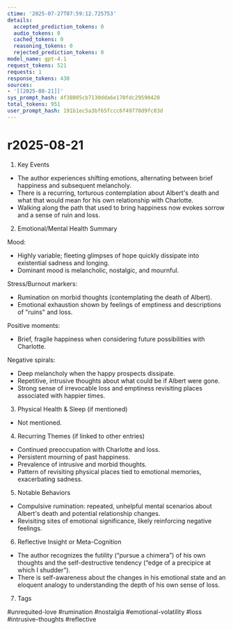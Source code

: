 ```yaml
---
ctime: '2025-07-27T07:59:12.725753'
details:
  accepted_prediction_tokens: 0
  audio_tokens: 0
  cached_tokens: 0
  reasoning_tokens: 0
  rejected_prediction_tokens: 0
model_name: gpt-4.1
request_tokens: 521
requests: 1
response_tokens: 430
sources:
- '[[2025-08-21]]'
sys_prompt_hash: 4f38005cb7130dda6e170fdc29590420
total_tokens: 951
user_prompt_hash: 191b1ec5a3bf65fccc6f49778d9fc03d
---
```

# r2025-08-21

1. Key Events

- The author experiences shifting emotions, alternating between brief happiness and subsequent melancholy.
- There is a recurring, torturous contemplation about Albert's death and what that would mean for his own relationship with Charlotte.
- Walking along the path that used to bring happiness now evokes sorrow and a sense of ruin and loss.

2. Emotional/Mental Health Summary

Mood:
- Highly variable; fleeting glimpses of hope quickly dissipate into existential sadness and longing.
- Dominant mood is melancholic, nostalgic, and mournful.

Stress/Burnout markers:
- Rumination on morbid thoughts (contemplating the death of Albert).
- Emotional exhaustion shown by feelings of emptiness and descriptions of "ruins" and loss.

Positive moments:
- Brief, fragile happiness when considering future possibilities with Charlotte.

Negative spirals:
- Deep melancholy when the happy prospects dissipate.
- Repetitive, intrusive thoughts about what could be if Albert were gone.
- Strong sense of irrevocable loss and emptiness revisiting places associated with happier times.

3. Physical Health & Sleep (if mentioned)

- Not mentioned.

4. Recurring Themes (if linked to other entries)

- Continued preoccupation with Charlotte and loss.
- Persistent mourning of past happiness.
- Prevalence of intrusive and morbid thoughts.
- Pattern of revisiting physical places tied to emotional memories, exacerbating sadness.

5. Notable Behaviors

- Compulsive rumination: repeated, unhelpful mental scenarios about Albert's death and potential relationship changes.
- Revisiting sites of emotional significance, likely reinforcing negative feelings.

6. Reflective Insight or Meta-Cognition

- The author recognizes the futility (“pursue a chimera”) of his own thoughts and the self-destructive tendency (“edge of a precipice at which I shudder”).
- There is self-awareness about the changes in his emotional state and an eloquent analogy to understanding the depth of his own sense of loss.

7. Tags

#unrequited-love #rumination #nostalgia #emotional-volatility #loss #intrusive-thoughts #reflective